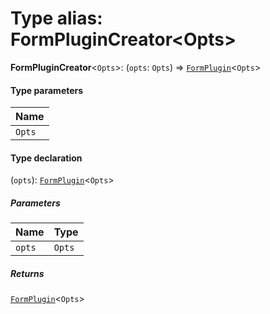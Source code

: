 # Type alias: FormPluginCreator\<Opts>

**FormPluginCreator**<`Opts`>: (`opts`: `Opts`) => [`FormPlugin`](/en/auto-docs/fixed-layout-editor/classes/FormPlugin.md)<`Opts`>

#### Type parameters

| Name |
| :------ |
| `Opts` |

#### Type declaration

(`opts`): [`FormPlugin`](/en/auto-docs/fixed-layout-editor/classes/FormPlugin.md)<`Opts`>

##### Parameters

| Name | Type |
| :------ | :------ |
| `opts` | `Opts` |

##### Returns

[`FormPlugin`](/en/auto-docs/fixed-layout-editor/classes/FormPlugin.md)<`Opts`>
